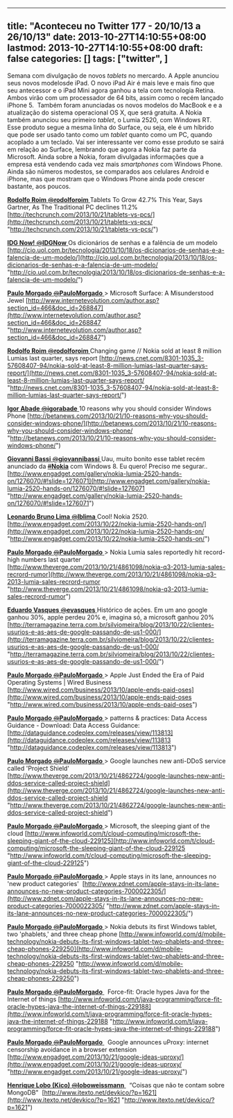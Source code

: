 
---
title: "Aconteceu no Twitter 177 - 20/10/13 a 26/10/13"
date: 2013-10-27T14:10:55+08:00
lastmod: 2013-10-27T14:10:55+08:00
draft: false
categories: []
tags: ["twitter", ]
---


Semana com divulgação de novos *tablets* no mercardo. A Apple anunciou seus novos modelosde iPad. O novo iPad Air é mais leve e mais fino que seu antecessor e o iPad Mini agora ganhou a tela com tecnologia Retina. Ambos virão com um processador de 64 bits, assim como o recém lançado iPhone 5.  Também foram anunciadas os novos modelos do MacBook e e a atualização do sistema operacional OS X, que será gratuita. A Nokia também anunciou seu primeiro *tablet*, o Lumia 2520, com Windows RT. Esse produto segue a mesma linha do Surface, ou seja, ele é um híbrido que pode ser usado tanto como um *tablet* quanto como um PC, quando acoplado a um teclado. Vai ser interessante ver como esse produto se sairá em relação ao Surface, lembrando que agora a Nokia faz parte da Microsoft. Ainda sobre a Nokia, foram divulgadas informações que a empresa está vendendo cada vez mais *smartphones* com Windows Phone. Ainda são números modestos, se comparados aos celulares Android e iPhone, mas que mostram que o Windows Phone ainda pode crescer bastante, aos poucos.

[**Rodolfo Roim** ‏<s>@</s>**rodolforoim** ](https://twitter.com/rodolforoim) Tablets To Grow 42.7% This Year, Says Gartner, As The Traditional PC declines 11.2%  [http://techcrunch.com/2013/10/21/tablets-vs-pcs/](http://techcrunch.com/2013/10/21/tablets-vs-pcs/ "http://techcrunch.com/2013/10/21/tablets-vs-pcs/")   

[**IDG Now!** ‏<s>@</s>**IDGNow** ](https://twitter.com/IDGNow) Os dicionários de senhas e a falência de um modelo  [http://cio.uol.com.br/tecnologia/2013/10/18/os-dicionarios-de-senhas-e-a-falencia-de-um-modelo/](http://cio.uol.com.br/tecnologia/2013/10/18/os-dicionarios-de-senhas-e-a-falencia-de-um-modelo/ "http://cio.uol.com.br/tecnologia/2013/10/18/os-dicionarios-de-senhas-e-a-falencia-de-um-modelo/")   

[**Paulo Morgado** ‏<s>@</s>**PauloMorgado** ](https://twitter.com/PauloMorgado) > Microsoft Surface: A Misunderstood Jewel [http://www.internetevolution.com/author.asp?section_id=466&doc_id=268847](http://www.internetevolution.com/author.asp?section_id=466&doc_id=268847 "http://www.internetevolution.com/author.asp?section_id=466&doc_id=268847")   

[**Rodolfo Roim** ‏<s>@</s>**rodolforoim** ](https://twitter.com/rodolforoim) Changing game // Nokia sold at least 8 million Lumias last quarter, says report [http://news.cnet.com/8301-1035_3-57608407-94/nokia-sold-at-least-8-million-lumias-last-quarter-says-report/](http://news.cnet.com/8301-1035_3-57608407-94/nokia-sold-at-least-8-million-lumias-last-quarter-says-report/ "http://news.cnet.com/8301-1035_3-57608407-94/nokia-sold-at-least-8-million-lumias-last-quarter-says-report/")   

[**Igor Abade** ‏<s>@</s>**igorabade** ](https://twitter.com/igorabade) 10 reasons why you should consider Windows Phone [http://betanews.com/2013/10/21/10-reasons-why-you-should-consider-windows-phone/](http://betanews.com/2013/10/21/10-reasons-why-you-should-consider-windows-phone/ "http://betanews.com/2013/10/21/10-reasons-why-you-should-consider-windows-phone/")   

[**Giovanni Bassi** ‏<s>@</s>**giovannibassi** ](https://twitter.com/giovannibassi) Uau, muito bonito esse tablet recém anunciado da [<s>#</s>**Nokia**](https://twitter.com/search?q=%23Nokia&src=hash) com Windows 8. Eu quero! Preciso me segurar.. [http://www.engadget.com/gallery/nokia-lumia-2520-hands-on/1276070/#!slide=1276071](http://www.engadget.com/gallery/nokia-lumia-2520-hands-on/1276070/#!slide=1276071 "http://www.engadget.com/gallery/nokia-lumia-2520-hands-on/1276070/#!slide=1276071")   

[**Leonardo Bruno Lima** ‏<s>@</s>**lblima** ](https://twitter.com/lblima) Cool! Nokia 2520. [http://www.engadget.com/2013/10/22/nokia-lumia-2520-hands-on/](http://www.engadget.com/2013/10/22/nokia-lumia-2520-hands-on/ "http://www.engadget.com/2013/10/22/nokia-lumia-2520-hands-on/")   

[**Paulo Morgado** ‏<s>@</s>**PauloMorgado** ](https://twitter.com/PauloMorgado) > Nokia Lumia sales reportedly hit record-high numbers last quarter [http://www.theverge.com/2013/10/21/4861098/nokia-q3-2013-lumia-sales-recrord-rumor](http://www.theverge.com/2013/10/21/4861098/nokia-q3-2013-lumia-sales-recrord-rumor "http://www.theverge.com/2013/10/21/4861098/nokia-q3-2013-lumia-sales-recrord-rumor")   

[**Eduardo Vasques** ‏<s>@</s>**evasques** ](https://twitter.com/evasques) Histórico de ações. Em um ano google ganhou 30%, apple perdeu 20% e, imagina só, a microsoft ganhou 20% [http://terramagazine.terra.com.br/silviomeira/blog/2013/10/22/clientes-usurios-e-as-aes-de-google-passando-de-us1-000/](http://terramagazine.terra.com.br/silviomeira/blog/2013/10/22/clientes-usurios-e-as-aes-de-google-passando-de-us1-000/ "http://terramagazine.terra.com.br/silviomeira/blog/2013/10/22/clientes-usurios-e-as-aes-de-google-passando-de-us1-000/")   

[**Paulo Morgado** ‏<s>@</s>**PauloMorgado** ](https://twitter.com/PauloMorgado) > Apple Just Ended the Era of Paid Operating Systems | Wired Business [http://www.wired.com/business/2013/10/apple-ends-paid-oses](http://www.wired.com/business/2013/10/apple-ends-paid-oses "http://www.wired.com/business/2013/10/apple-ends-paid-oses")   

[**Paulo Morgado** ‏<s>@</s>**PauloMorgado** ](https://twitter.com/PauloMorgado) > patterns & practices: Data Access Guidance - Download: Data Access Guidance: [http://dataguidance.codeplex.com/releases/view/113813](http://dataguidance.codeplex.com/releases/view/113813 "http://dataguidance.codeplex.com/releases/view/113813")   

[**Paulo Morgado** ‏<s>@</s>**PauloMorgado** ](https://twitter.com/PauloMorgado) > Google launches new anti-DDoS service called 'Project Shield'  [http://www.theverge.com/2013/10/21/4862724/google-launches-new-anti-ddos-service-called-project-shield](http://www.theverge.com/2013/10/21/4862724/google-launches-new-anti-ddos-service-called-project-shield "http://www.theverge.com/2013/10/21/4862724/google-launches-new-anti-ddos-service-called-project-shield")   

[**Paulo Morgado** ‏<s>@</s>**PauloMorgado** ](https://twitter.com/PauloMorgado) > Microsoft, the sleeping giant of the cloud [http://www.infoworld.com/t/cloud-computing/microsoft-the-sleeping-giant-of-the-cloud-229125](http://www.infoworld.com/t/cloud-computing/microsoft-the-sleeping-giant-of-the-cloud-229125 "http://www.infoworld.com/t/cloud-computing/microsoft-the-sleeping-giant-of-the-cloud-229125")   

[**Paulo Morgado** ‏<s>@</s>**PauloMorgado** ](https://twitter.com/PauloMorgado) > Apple stays in its lane, announces no 'new product categories'  [http://www.zdnet.com/apple-stays-in-its-lane-announces-no-new-product-categories-7000022305/](http://www.zdnet.com/apple-stays-in-its-lane-announces-no-new-product-categories-7000022305/ "http://www.zdnet.com/apple-stays-in-its-lane-announces-no-new-product-categories-7000022305/")   

[**Paulo Morgado** ‏<s>@</s>**PauloMorgado** ](https://twitter.com/PauloMorgado) > Nokia debuts its first Windows tablet, two 'phablets,' and three cheap phone [http://www.infoworld.com/d/mobile-technology/nokia-debuts-its-first-windows-tablet-two-phablets-and-three-cheap-phones-229250](http://www.infoworld.com/d/mobile-technology/nokia-debuts-its-first-windows-tablet-two-phablets-and-three-cheap-phones-229250 "http://www.infoworld.com/d/mobile-technology/nokia-debuts-its-first-windows-tablet-two-phablets-and-three-cheap-phones-229250")   

[**Paulo Morgado** ‏<s>@</s>**PauloMorgado** ](https://twitter.com/PauloMorgado)  Force-fit: Oracle hypes Java for the Internet of things [http://www.infoworld.com/t/java-programming/force-fit-oracle-hypes-java-the-internet-of-things-229188](http://www.infoworld.com/t/java-programming/force-fit-oracle-hypes-java-the-internet-of-things-229188 "http://www.infoworld.com/t/java-programming/force-fit-oracle-hypes-java-the-internet-of-things-229188")   

[**Paulo Morgado** ‏<s>@</s>**PauloMorgado** ](https://twitter.com/PauloMorgado)  Google announces uProxy: internet censorship avoidance in a browser extension [http://www.engadget.com/2013/10/21/google-ideas-uproxy/](http://www.engadget.com/2013/10/21/google-ideas-uproxy/ "http://www.engadget.com/2013/10/21/google-ideas-uproxy/")   

[**Henrique Lobo (Kico)** ‏<s>@</s>**loboweissmann** ](https://twitter.com/loboweissmann)  “Coisas que não te contam sobre MongoDB"  [http://www.itexto.net/devkico/?p=1621](http://www.itexto.net/devkico/?p=1621 "http://www.itexto.net/devkico/?p=1621")

